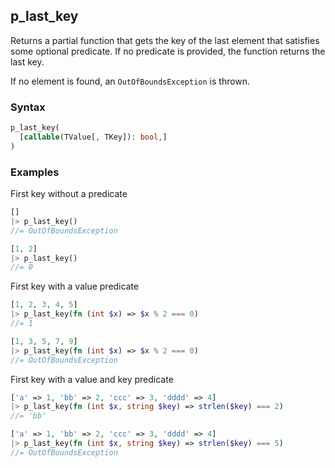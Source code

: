 [//]: # (This file is autogenerated)

## p_last_key

Returns a partial function that gets the key of the last element that satisfies some optional predicate.
If no predicate is provided, the function returns the last key.

If no element is found, an `OutOfBoundsException` is thrown.

### Syntax
```php
p_last_key(
  [callable(TValue[, TKey]): bool,]
)
```

### Examples
First key without a predicate
```php
[]
|> p_last_key()
//= OutOfBoundsException
```
```php
[1, 2]
|> p_last_key()
//= 0
```
First key with a value predicate
```php
[1, 2, 3, 4, 5]
|> p_last_key(fn (int $x) => $x % 2 === 0)
//= 1
```
```php
[1, 3, 5, 7, 9]
|> p_last_key(fn (int $x) => $x % 2 === 0)
//= OutOfBoundsException
```
First key with a value and key predicate
```php
['a' => 1, 'bb' => 2, 'ccc' => 3, 'dddd' => 4]
|> p_last_key(fn (int $x, string $key) => strlen($key) === 2)
//= 'bb'
```
```php
['a' => 1, 'bb' => 2, 'ccc' => 3, 'dddd' => 4]
|> p_last_key(fn (int $x, string $key) => strlen($key) === 5)
//= OutOfBoundsException
```
